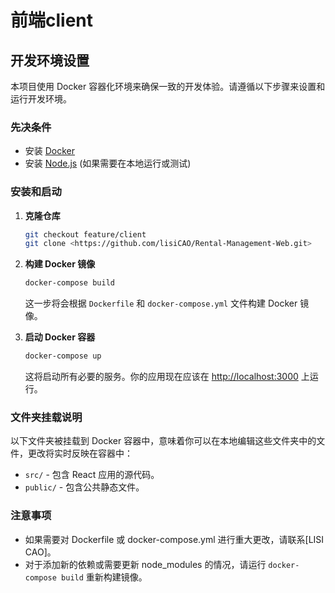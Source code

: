# 前端client


## 开发环境设置

本项目使用 Docker 容器化环境来确保一致的开发体验。请遵循以下步骤来设置和运行开发环境。

### 先决条件

- 安装 [Docker](https://www.docker.com/get-started)
- 安装 [Node.js](https://nodejs.org/) (如果需要在本地运行或测试)

### 安装和启动

1. **克隆仓库**

   ```bash
   git checkout feature/client
   git clone <https://github.com/lisiCAO/Rental-Management-Web.git>
   ```

2. **构建 Docker 镜像**

   ```bash
   docker-compose build
   ```

   这一步将会根据 `Dockerfile` 和 `docker-compose.yml` 文件构建 Docker 镜像。

3. **启动 Docker 容器**

   ```bash
   docker-compose up
   ```

   这将启动所有必要的服务。你的应用现在应该在 [http://localhost:3000](http://localhost:3000) 上运行。

### 文件夹挂载说明

以下文件夹被挂载到 Docker 容器中，意味着你可以在本地编辑这些文件夹中的文件，更改将实时反映在容器中：

- `src/` - 包含 React 应用的源代码。
- `public/` - 包含公共静态文件。

### 注意事项

- 如果需要对 Dockerfile 或 docker-compose.yml 进行重大更改，请联系[LISI CAO]。
- 对于添加新的依赖或需要更新 node_modules 的情况，请运行 `docker-compose build` 重新构建镜像。

